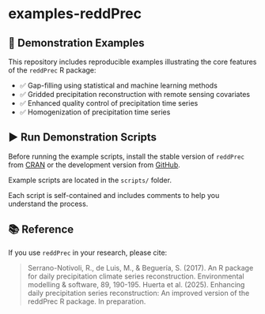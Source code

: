 # examples-reddPrec

## 🎯 Demonstration Examples

This repository includes reproducible examples illustrating the core features of the `reddPrec` R package:

- ✅ Gap-filling using statistical and machine learning methods  
- ✅ Gridded precipitation reconstruction with remote sensing covariates  
- ✅ Enhanced quality control of precipitation time series  
- ✅ Homogenization of precipitation time series  

## ▶️ Run Demonstration Scripts

Before running the example scripts, install the stable version of `reddPrec` from [CRAN](https://doi.org/10.32614/CRAN.package.reddPrec) or the development version from [GitHub](https://github.com/rsnotivoli/reddPrec).

Example scripts are located in the `scripts/` folder.

Each script is self-contained and includes comments to help you understand the process.

## 📚 Reference

If you use `reddPrec` in your research, please cite:

> Serrano-Notivoli, R., de Luis, M., & Beguería, S. (2017). An R package for daily precipitation climate series reconstruction. Environmental modelling & software, 89, 190-195.
> Huerta et al. (2025). Enhancing daily precipitation series reconstruction: An improved version of the reddPrec R package. In preparation.